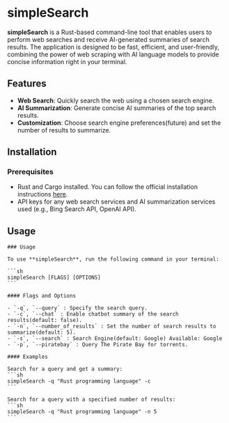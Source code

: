 # simpleSearch

**simpleSearch** is a Rust-based command-line tool that enables users to perform web searches and receive AI-generated summaries of search results. The application is designed to be fast, efficient, and user-friendly, combining the power of web scraping with AI language models to provide concise information right in your terminal.

## Features

- **Web Search**: Quickly search the web using a chosen search engine.
- **AI Summarization**: Generate concise AI summaries of the top search results.
- **Customization**: Choose search engine preferences(future) and set the number of results to summarize.

## Installation

### Prerequisites

- Rust and Cargo installed. You can follow the official installation instructions [here](https://www.rust-lang.org/tools/install).
- API keys for any web search services and AI summarization services used (e.g., Bing Search API, OpenAI API).

## Usage
    ### Usage

    To use **simpleSearch**, run the following command in your terminal:

    ```sh
    simpleSearch [FLAGS] [OPTIONS]
    ```

    #### Flags and Options

    - `-q`, `--query` : Specify the search query.
    - `-c`, `--chat` : Enable chatbot summary of the search results(default: false).
    - `-n`, `--number_of_results` : Set the number of search results to summarize(default: 5).
    - `-s`, `--search` : Search Engine(default: Google) Available: Google
    - `-p`, `--piratebay` : Query The Pirate Bay for torrents.

    #### Examples

    Search for a query and get a summary:
    ```sh
    simpleSearch -q "Rust programming language" -c
    ```

    Search for a query with a specified number of results:
    ```sh
    simpleSearch -q "Rust programming language" -n 5
    ```
